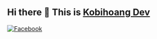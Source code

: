 ## Hi there 👋 This is [Kobihoang Dev](https://www.facebook.com/kobihoang)
[![Facebook](https://img.shields.io/badge/-Kobihoang-ff0000?style=flat-square&logo=Facebook&link=https://www.facebook.com/kobihoang)](https://www.facebook.com/kobihoang)
